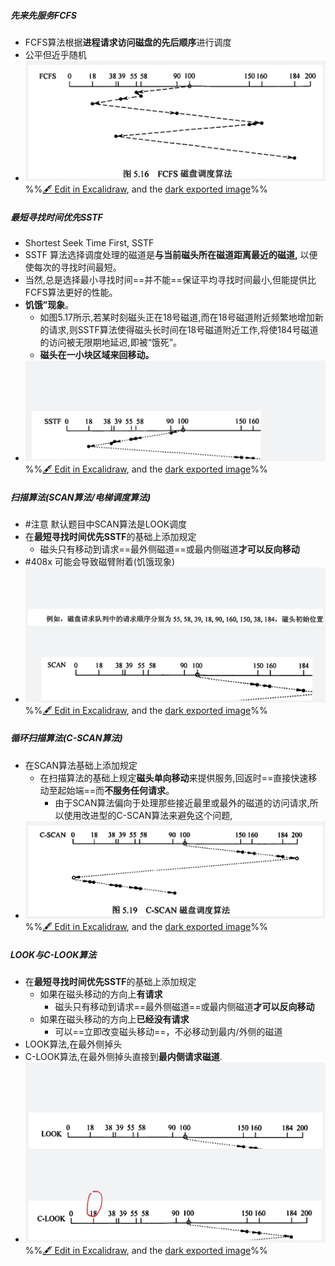 ##### 先来先服务FCFS
- FCFS算法根据**进程请求访问磁盘的先后顺序**进行调度
- 公平但近乎随机
- ![](attachments/%E7%A3%81%E7%9B%98%E8%B0%83%E5%BA%A6%E7%AE%97%E6%B3%95%202022-11-24%2020.15.12.excalidraw.svg)
%%[🖋 Edit in Excalidraw](attachments/%E7%A3%81%E7%9B%98%E8%B0%83%E5%BA%A6%E7%AE%97%E6%B3%95%202022-11-24%2020.15.12.excalidraw.md), and the [dark exported image](attachments/%E7%A3%81%E7%9B%98%E8%B0%83%E5%BA%A6%E7%AE%97%E6%B3%95%202022-11-24%2020.15.12.excalidraw.dark.svg)%%

##### 最短寻找时间优先SSTF
- Shortest Seek Time First, SSTF
- SSTF 算法选择调度处理的磁道是**与当前磁头所在磁道距离最近的磁道,** 以便使每次的寻找时间最短。
- 当然,总是选择最小寻找时间==并不能==保证平均寻找时间最小,但能提供比FCFS算法更好的性能。
- **饥饿”现象**。
	- 如图5.17所示,若某时刻磁头正在18号磁道,而在18号磁道附近频繁地增加新的请求,则SSTF算法使得磁头长时间在18号磁道附近工作,将使184号磁道的访问被无限期地延迟,即被“饿死”。
	- **磁头在一小块区域来回移动。**
- ![](attachments/%E7%A3%81%E7%9B%98%E8%B0%83%E5%BA%A6%E7%AE%97%E6%B3%95%202022-11-24%2020.17.37.excalidraw.svg)
%%[🖋 Edit in Excalidraw](attachments/%E7%A3%81%E7%9B%98%E8%B0%83%E5%BA%A6%E7%AE%97%E6%B3%95%202022-11-24%2020.17.37.excalidraw.md), and the [dark exported image](attachments/%E7%A3%81%E7%9B%98%E8%B0%83%E5%BA%A6%E7%AE%97%E6%B3%95%202022-11-24%2020.17.37.excalidraw.dark.svg)%%

##### 扫描算法(SCAN算法/电梯调度算法)
- #注意 默认题目中SCAN算法是LOOK调度
- 在**最短寻找时间优先SSTF**的基础上添加规定
	- 磁头只有移动到请求==最外侧磁道==或最内侧磁道**才可以反向移动**
- #408x 可能会导致磁臂附着(饥饿现象)
- ![](attachments/%E7%A3%81%E7%9B%98%E8%B0%83%E5%BA%A6%E7%AE%97%E6%B3%95%202022-11-24%2020.27.28.excalidraw.svg)
%%[🖋 Edit in Excalidraw](attachments/%E7%A3%81%E7%9B%98%E8%B0%83%E5%BA%A6%E7%AE%97%E6%B3%95%202022-11-24%2020.27.28.excalidraw.md), and the [dark exported image](attachments/%E7%A3%81%E7%9B%98%E8%B0%83%E5%BA%A6%E7%AE%97%E6%B3%95%202022-11-24%2020.27.28.excalidraw.dark.svg)%%
##### 循环扫描算法(C-SCAN算法)
- 在SCAN算法基础上添加规定
	- 在扫描算法的基础上规定**磁头单向移动**来提供服务,回返时==直接快速移动至起始端==而**不服务任何请求**。
		- 由于SCAN算法偏向于处理那些接近最里或最外的磁道的访问请求,所以使用改进型的C-SCAN算法来避免这个问题,
- ![](attachments/%E7%A3%81%E7%9B%98%E8%B0%83%E5%BA%A6%E7%AE%97%E6%B3%95%202022-11-24%2020.28.34.excalidraw.svg)
%%[🖋 Edit in Excalidraw](attachments/%E7%A3%81%E7%9B%98%E8%B0%83%E5%BA%A6%E7%AE%97%E6%B3%95%202022-11-24%2020.28.34.excalidraw.md), and the [dark exported image](attachments/%E7%A3%81%E7%9B%98%E8%B0%83%E5%BA%A6%E7%AE%97%E6%B3%95%202022-11-24%2020.28.34.excalidraw.dark.svg)%%
##### LOOK与C-LOOK算法
- 在**最短寻找时间优先SSTF**的基础上添加规定
	- 如果在磁头移动的方向上**有请求**
		- 磁头只有移动到请求==最外侧磁道==或最内侧磁道**才可以反向移动**
	- 如果在磁头移动的方向上**已经没有请求**
		- 可以==立即改变磁头移动==，不必移动到最内/外侧的磁道
- LOOK算法,在最外侧掉头
- C-LOOK算法,在最外侧掉头直接到**最内侧请求磁道**.
- ![](attachments/%E7%A3%81%E7%9B%98%E8%B0%83%E5%BA%A6%E7%AE%97%E6%B3%95%202022-11-24%2020.32.15.excalidraw.svg)
%%[🖋 Edit in Excalidraw](attachments/%E7%A3%81%E7%9B%98%E8%B0%83%E5%BA%A6%E7%AE%97%E6%B3%95%202022-11-24%2020.32.15.excalidraw.md), and the [dark exported image](attachments/%E7%A3%81%E7%9B%98%E8%B0%83%E5%BA%A6%E7%AE%97%E6%B3%95%202022-11-24%2020.32.15.excalidraw.dark.svg)%%